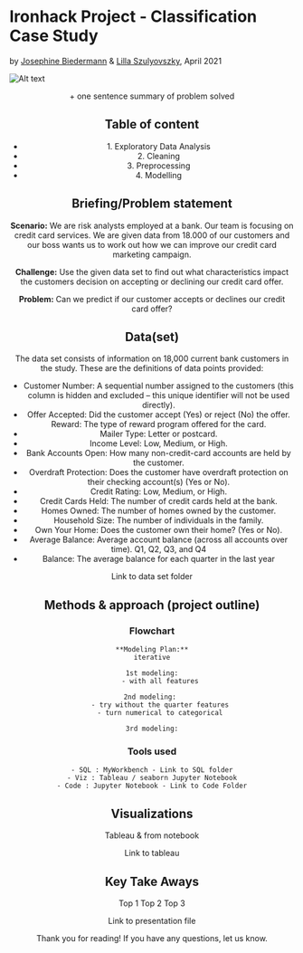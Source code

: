 # Ironhack Project - Classification Case Study
by [Josephine Biedermann](https://github.com/JosephineBiedermann) & [Lilla Szulyovszky](https://github.com/lillaszulyovszky), April 2021

![Alt text](https://github.com/lillaszulyovszky/ironhack-case-study-classification/blob/main/images/Readme_header.png?raw=true "Header")
<Header picture>
    + one sentence summary of problem solved
    
## Table of content
<ul>
<li><a ref="#eda">1. Exploratory Data Analysis</a></li>
<li><a ref="#cleaning">2. Cleaning</a></li>
<li><a ref="#prep">3. Preprocessing</a></li>
<li><a ref="#modelling">4. Modelling</a></li>
</ul>

## Briefing/Problem statement
**Scenario:**
We are risk analysts employed at a bank. Our team is focusing on credit card services.
We are given data from 18.000 of our customers and our boss wants us to work out how we can improve our credit card marketing campaign.

**Challenge:**
Use the given data set to find out what characteristics impact the customers decision on accepting or declining our credit card offer.

**Problem:**
Can we predict if our customer accepts or declines our credit card offer?

## Data(set)

The data set consists of information on 18,000 current bank customers in the study. These are the definitions of data points provided:

- Customer Number: A sequential number assigned to the customers (this column is hidden and excluded – this unique identifier will not be used directly).
- Offer Accepted: Did the customer accept (Yes) or reject (No) the offer. Reward: The type of reward program offered for the card.
- Mailer Type: Letter or postcard.
- Income Level: Low, Medium, or High.
- Bank Accounts Open: How many non-credit-card accounts are held by the customer.
- Overdraft Protection: Does the customer have overdraft protection on their checking account(s) (Yes or No).
- Credit Rating: Low, Medium, or High.
- Credit Cards Held: The number of credit cards held at the bank.
- Homes Owned: The number of homes owned by the customer.
- Household Size: The number of individuals in the family.
- Own Your Home: Does the customer own their home? (Yes or No).
- Average Balance: Average account balance (across all accounts over time). Q1, Q2, Q3, and Q4
- Balance: The average balance for each quarter in the last year

Link to data set folder

## Methods & approach (project outline)

### Flowchart
    **Modeling Plan:**
    iterative

    1st modeling:
        - with all features

    2nd modeling: 
        - try without the quarter features
        - turn numerical to categorical

    3rd modeling:
### Tools used
    - SQL : MyWorkbench - Link to SQL folder
    - Viz : Tableau / seaborn Jupyter Notebook
    - Code : Jupyter Notebook - Link to Code Folder



## Visualizations

Tableau & from notebook

Link to tableau

## Key Take Aways

Top 1
Top 2
Top 3

Link to presentation file


Thank you for reading!
If you have any questions, let us know.

